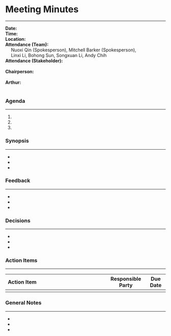 # Meeting Minutes
___
**Date:** <br>
**Time:** <br>
**Location:** <br>
**Attendance (Team):** <br>
&ensp;&ensp; Nuoxi Qin (Spokesperson), Mitchell Barker (Spokesperson), <br>
&ensp;&ensp; Linxi Li, Bohong Sun, Songxuan Li, Andy Chih <br>
**Attendance (Stakeholder):** <br>
&ensp;&ensp; <br>
**Chairperson:** <br>
&ensp;&ensp; <br>
**Arthur:** <br>
&ensp;&ensp; <br>

### Agenda
___

1. 
2. 
3.

### Synopsis
___

- 
- 
-

### Feedback
___

- 
- 
- 

### Decisions
___

-
-
-

### Action Items
___

| <div style="width:300px">Action Item</div> | Responsible Party | Due Date | 
| :----------------------------------------- | :---------------: | :------: |
|  |  |

### General Notes
___

- 
- 
- 



